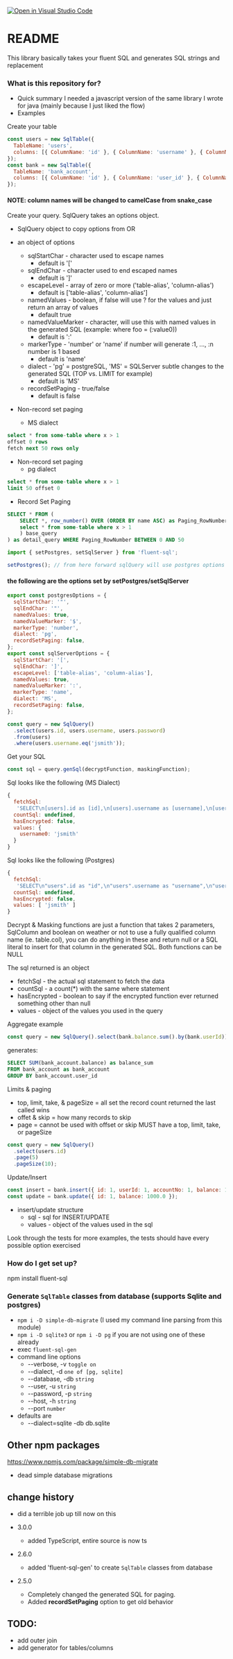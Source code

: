 [![Open in Visual Studio Code](https://open.vscode.dev/badges/open-in-vscode.svg)](https://open.vscode.dev/jefflindholm/fluent-sql)

# README

This library basically takes your fluent SQL and generates SQL strings and replacement

### What is this repository for?

- Quick summary
  I needed a javascript version of the same library I wrote for java (mainly because I just liked the flow)
- Examples

Create your table

```javascript
const users = new SqlTable({
  TableName: 'users',
  columns: [{ ColumnName: 'id' }, { ColumnName: 'username' }, { ColumnName: 'password' }],
});
const bank = new SqlTable({
  TableName: 'bank_account',
  columns: [{ ColumnName: 'id' }, { ColumnName: 'user_id' }, { ColumnName: 'account_no' }, { ColumnName: 'balance' }],
});
```

#### NOTE: column names will be changed to camelCase from snake_case

Create your query. SqlQuery takes an options object.

- SqlQuery object to copy options from
  OR
- an object of options

  - sqlStartChar - character used to escape names
    - default is '['
  - sqlEndChar - character used to end escaped names
    - default is ']'
  - escapeLevel - array of zero or more ('table-alias', 'column-alias')
    - default is ['table-alias', 'column-alias']
  - namedValues - boolean, if false will use ? for the values and just return an array of values
    - default true
  - namedValueMarker - character, will use this with named values in the generated SQL (example: where foo = (:value0))
    - default is ':'
  - markerType - 'number' or 'name' if number will generate :1, ..., :n number is 1 based
    - default is 'name'
  - dialect - 'pg' = postgreSQL, 'MS' = SQLServer subtle changes to the generated SQL (TOP vs. LIMIT for
    example)
    - default is 'MS'
  - recordSetPaging - true/false
    - default is false

- Non-record set paging
  - MS dialect

```sql
select * from some-table where x > 1
offset 0 rows
fetch next 50 rows only
```

- Non-record set paging
  - pg dialect

```sql
select * from some-table where x > 1
limit 50 offset 0
```

- Record Set Paging

```sql
SELECT * FROM (
	SELECT *, row_number() OVER (ORDER BY name ASC) as Paging_RowNumber FROM (
    select * from some-table where x > 1
	) base_query
) as detail_query WHERE Paging_RowNumber BETWEEN 0 AND 50
```

```javascript
import { setPostgres, setSqlServer } from 'fluent-sql';

setPostgres(); // from here forward sqlQuery will use postgres options
```

#### the following are the options set by setPostgres/setSqlServer

```javascript
export const postgresOptions = {
  sqlStartChar: '"',
  sqlEndChar: '"',
  namedValues: true,
  namedValueMarker: '$',
  markerType: 'number',
  dialect: 'pg',
  recordSetPaging: false,
};
export const sqlServerOptions = {
  sqlStartChar: '[',
  sqlEndChar: ']',
  escapeLevel: ['table-alias', 'column-alias'],
  namedValues: true,
  namedValueMarker: ':',
  markerType: 'name',
  dialect: 'MS',
  recordSetPaging: false,
};
```

```javascript
const query = new SqlQuery()
  .select(users.id, users.username, users.password)
  .from(users)
  .where(users.username.eq('jsmith'));
```

Get your SQL

```javascript
const sql = query.genSql(decryptFunction, maskingFunction);
```

Sql looks like the following (MS Dialect)

```javascript
{
  fetchSql:
   'SELECT\n[users].id as [id],\n[users].username as [username],\n[users].password as [password]\nFROM\nusers as [users]\nWHERE [users].username = (:username0)',
  countSql: undefined,
  hasEncrypted: false,
  values: {
    username0: 'jsmith'
  }
}
```

Sql looks like the following (Postgres)

```javascript
{
  fetchSql:
   'SELECT\n"users".id as "id",\n"users".username as "username",\n"users".password as "password"\nFROM\nusers as "users"\nWHERE "users".username = ($1)',
  countSql: undefined,
  hasEncrypted: false,
  values: [ 'jsmith' ]
}
```

Decrypt & Masking functions are just a function that takes 2 parameters, SqlColumn and boolean on weather or not to use a fully qualified column name (ie. table.col), you can do anything in these and return null or a SQL literal to insert for that column in the generated SQL. Both functions can be NULL

The sql returned is an object

- fetchSql - the actual sql statement to fetch the data
- countSql - a count(\*) with the same where statement
- hasEncrypted - boolean to say if the encrypted function ever returned something other than null
- values - object of the values you used in the query

Aggregate example

```javascript
const query = new SqlQuery().select(bank.balance.sum().by(bank.userId)).from(bank);
```

generates:

```sql
SELECT SUM(bank_account.balance) as balance_sum
FROM bank_account as bank_account
GROUP BY bank_account.user_id
```

Limits & paging

- top, limit, take, & pageSize = all set the record count returned the last called wins
- offet & skip = how many records to skip
- page = cannot be used with offset or skip MUST have a top, limit, take, or pageSize

```javascript
const query = new SqlQuery()
  .select(users.id)
  .page(5)
  .pageSize(10);
```

Update/Insert

```javascript
const insert = bank.insert({ id: 1, userId: 1, accountNo: 1, balance: 1000.0 });
const update = bank.update({ id: 1, balance: 1000.0 });
```

- insert/update structure
  - sql - sql for INSERT/UPDATE
  - values - object of the values used in the sql

Look through the tests for more examples, the tests should have every possible option exercised


### How do I get set up?

npm install fluent-sql

### Generate `SqlTable` classes from database (supports Sqlite and postgres)
- `npm i -D simple-db-migrate` (I used my command line parsing from this module)
- `npm i -D sqlite3` or `npm i -D pg` if you are not using one of these already
- exec `fluent-sql-gen`
- command line options
  * --verbose, -v `toggle on`
  * --dialect, -d `one of [pg, sqlite]`
  * --database, -db `string`
  * --user, -u `string`
  * --password, -p `string`
  * --host, -h `string`
  * --port `number`
- defaults are
  * --dialect=sqlite -db db.sqlite
  
## Other npm packages
https://www.npmjs.com/package/simple-db-migrate
* dead simple database migrations

## change history

- did a terrible job up till now on this

- 3.0.0
  - added TypeScript, entire source is now ts
- 2.6.0
  - added 'fluent-sql-gen' to create `SqlTable` classes from database
- 2.5.0
  - Completely changed the generated SQL for paging.
  - Added **recordSetPaging** option to get old behavior

## TODO:
- add outer join
- add generator for tables/columns
